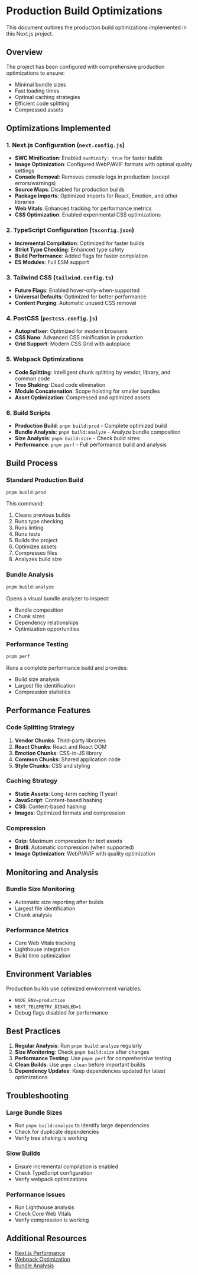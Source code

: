 # Production Build Optimizations

This document outlines the production build optimizations implemented in this Next.js project.

## Overview

The project has been configured with comprehensive production optimizations to ensure:

- Minimal bundle sizes
- Fast loading times
- Optimal caching strategies
- Efficient code splitting
- Compressed assets

## Optimizations Implemented

### 1. Next.js Configuration (`next.config.js`)

- **SWC Minification**: Enabled `swcMinify: true` for faster builds
- **Image Optimization**: Configured WebP/AVIF formats with optimal quality settings
- **Console Removal**: Removes console logs in production (except errors/warnings)
- **Source Maps**: Disabled for production builds
- **Package Imports**: Optimized imports for React, Emotion, and other libraries
- **Web Vitals**: Enhanced tracking for performance metrics
- **CSS Optimization**: Enabled experimental CSS optimizations

### 2. TypeScript Configuration (`tsconfig.json`)

- **Incremental Compilation**: Optimized for faster builds
- **Strict Type Checking**: Enhanced type safety
- **Build Performance**: Added flags for faster compilation
- **ES Modules**: Full ESM support

### 3. Tailwind CSS (`tailwind.config.ts`)

- **Future Flags**: Enabled hover-only-when-supported
- **Universal Defaults**: Optimized for better performance
- **Content Purging**: Automatic unused CSS removal

### 4. PostCSS (`postcss.config.js`)

- **Autoprefixer**: Optimized for modern browsers
- **CSS Nano**: Advanced CSS minification in production
- **Grid Support**: Modern CSS Grid with autoplace

### 5. Webpack Optimizations

- **Code Splitting**: Intelligent chunk splitting by vendor, library, and common code
- **Tree Shaking**: Dead code elimination
- **Module Concatenation**: Scope hoisting for smaller bundles
- **Asset Optimization**: Compressed and optimized assets

### 6. Build Scripts

- **Production Build**: `pnpm build:prod` - Complete optimized build
- **Bundle Analysis**: `pnpm build:analyze` - Analyze bundle composition
- **Size Analysis**: `pnpm build:size` - Check build sizes
- **Performance**: `pnpm perf` - Full performance build and analysis

## Build Process

### Standard Production Build

```bash
pnpm build:prod
```

This command:

1. Cleans previous builds
2. Runs type checking
3. Runs linting
4. Runs tests
5. Builds the project
6. Optimizes assets
7. Compresses files
8. Analyzes build size

### Bundle Analysis

```bash
pnpm build:analyze
```

Opens a visual bundle analyzer to inspect:

- Bundle composition
- Chunk sizes
- Dependency relationships
- Optimization opportunities

### Performance Testing

```bash
pnpm perf
```

Runs a complete performance build and provides:

- Build size analysis
- Largest file identification
- Compression statistics

## Performance Features

### Code Splitting Strategy

1. **Vendor Chunks**: Third-party libraries
2. **React Chunks**: React and React DOM
3. **Emotion Chunks**: CSS-in-JS library
4. **Common Chunks**: Shared application code
5. **Style Chunks**: CSS and styling

### Caching Strategy

- **Static Assets**: Long-term caching (1 year)
- **JavaScript**: Content-based hashing
- **CSS**: Content-based hashing
- **Images**: Optimized formats and compression

### Compression

- **Gzip**: Maximum compression for text assets
- **Brotli**: Automatic compression (when supported)
- **Image Optimization**: WebP/AVIF with quality optimization

## Monitoring and Analysis

### Bundle Size Monitoring

- Automatic size reporting after builds
- Largest file identification
- Chunk analysis

### Performance Metrics

- Core Web Vitals tracking
- Lighthouse integration
- Build time optimization

## Environment Variables

Production builds use optimized environment variables:

- `NODE_ENV=production`
- `NEXT_TELEMETRY_DISABLED=1`
- Debug flags disabled for performance

## Best Practices

1. **Regular Analysis**: Run `pnpm build:analyze` regularly
2. **Size Monitoring**: Check `pnpm build:size` after changes
3. **Performance Testing**: Use `pnpm perf` for comprehensive testing
4. **Clean Builds**: Use `pnpm clean` before important builds
5. **Dependency Updates**: Keep dependencies updated for latest optimizations

## Troubleshooting

### Large Bundle Sizes

- Run `pnpm build:analyze` to identify large dependencies
- Check for duplicate dependencies
- Verify tree shaking is working

### Slow Builds

- Ensure incremental compilation is enabled
- Check TypeScript configuration
- Verify webpack optimizations

### Performance Issues

- Run Lighthouse analysis
- Check Core Web Vitals
- Verify compression is working

## Additional Resources

- [Next.js Performance](https://nextjs.org/docs/advanced-features/measuring-performance)
- [Webpack Optimization](https://webpack.js.org/guides/production/)
- [Bundle Analysis](https://nextjs.org/docs/advanced-features/analyzing-bundles)

